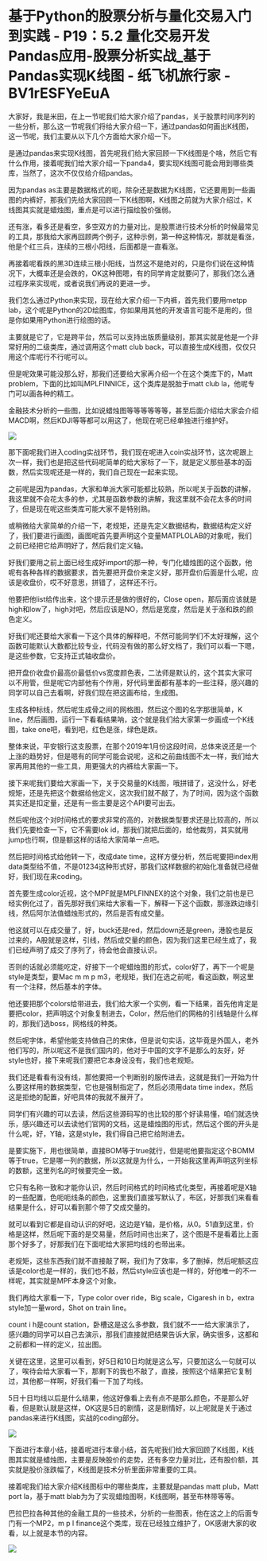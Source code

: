 # 基于Python的股票分析与量化交易入门到实践 - P19：5.2 量化交易开发Pandas应用-股票分析实战_基于Pandas实现K线图 - 纸飞机旅行家 - BV1rESFYeEuA

大家好，我是米田，在上一节呢我们给大家介绍了pandas，关于股票时间序列的一些分析，那么这一节呢我们将给大家介绍一下，通过pandas如何画出K线图，这一节呢，我们主要从以下几个方面给大家介绍一下。

是通过pandas来实现K线图，首先呢我们给大家回顾一下K线图是个啥，然后它有什么作用，接着呢我们给大家介绍一下panda4，要实现K线图可能会用到哪些类库，当然了，这次不仅仅给介绍pandas。

因为pandas as主要是数据格式的呃，除杂还是数据为K线图，它还要用到一些画图的内裤好，那我们先给大家回顾一下K线图啊，K线图之前就为大家介绍过，K线图其实就是蜡烛图，重点是可以进行描绘股价强弱。

还有涨，看多还是看空，多空双方的力量对比，是股票进行技术分析的时候最常见的工具，那我给大家再回顾两个例子，这种示例，第一种这种情况，那就是看涨，他是个红三兵，连续的三根小阳线，后面都是一直看涨。

再接着呢看跌的黑3D连续三根小阳线，当然这不是绝对的，只是你们说在这种情况下，大概率还是会跌的，OK这种图嗯，有的同学肯定就要问了，那我们怎么通过程序来实现呢，或者说我们再说的更进一步。

我们怎么通过Python来实现，现在给大家介绍一下内裤，首先我们要用metpp lab，这个呢是Python的2D绘图库，你如果用其他的开发语言可能不是用的，但是你如果用Python进行绘图的话。

主要就是它了，它是跨平台，然后可以支持出版质量级别，那其实就是他是一个非常好用的二级类库，通过调用这个matt club back，可以直接生成K线图，仅仅只用这个库呢行不行呢可以。

但是呢效果可能没那么好，那我们还要给大家再介绍一个在这个类库下的，Matt problem，下面的比如叫MPLFINNICE，这个类库是脱胎于matt club la，他呢专门可以画各种的精工。

金融技术分析的一些图，比如说蜡烛图等等等等等等，甚至后面介绍给大家会介绍MACD啊，然后KDJI等等都可以用这了，他现在呢已经单独进行维护好。



![](img/8c4010fcae6b7b2f8e4f6144aabc3a31_1.png)

那下面呢我们进入coding实战环节，我们现在呢进入coin实战环节，这次呢跟上次一样，我们也是把这些代码呢简单的给大家标了一下，就是定义那些基本的函数，然后实现呢还是一样的，我们自己现在一起来实现。

之前呢是因为pandas，大家和单派大家可能都比较熟，所以呢关于函数的讲解，我这里就不会花太多的参，尤其是函数参数的讲解，我这里就不会花太多的时间了，但是现在呢这些类库可能大家不是特别熟。

或稍微给大家简单的介绍一下，老规矩，还是先定义数据结构，数据结构定义好了，我们要进行画图，画图呢首先要声明这个变量MATPLOLAB的对象呢，我们之前已经把它给声明好了，然后我们定义轴。

好我们要用之前上面已经生成好import的那一种，专门化蜡烛图的这个函数，他呢有各种各样的数据要求，首先要把开盘价来定义好，那开盘价后面是什么呢，应该是收盘价，哎不好意思，拼错了，这样还不行。

他要把他list给传出来，这个提示还是做的很好的，Close open，那后面应该就是high和low了，high对吧，然后应该是NO，然后是宽度，然后是关于涨和跌的颜色定义。

好我们呢还要给大家看一下这个具体的解释吧，不然可能同学们不太好理解，这个函数可能默认大数都比较专业，代码没有做的那么好文档了，我们可以看一下嗯，是这些参数，它支持正式轴收盘价。

把开盘价收盘价最高价最低价vs宽度颜色表，二法师是默认的，这个其实大家可以不用管，但是呢它内部他有个作用，好代码里面都有基本的一些注释，感兴趣的同学可以自己去看啊，好我们现在把这画布给，生成图。

生成各种标线，然后呢生成骨之间的网格图，然后这个图的名字那很简单，K line，然后画图，运行一下看看结果呐，这个就是我们给大家第一步画成一个K线图，take one吧，看到吧，红色是涨，绿色是跌。

整体来说，平安银行这支股票，在那个2019年1月份这段时间，总体来说还是一个上涨的趋势好，但是嗯有的同学可能会说呢，这和之前曲线图不太一样，我们给大家再用其他的一些工具，用更强大的内裤给大家画一下。

接下来呢我们要给大家画一下，关于交易量的K线图，哦拼错了，这没什么，好老规矩，还是先把这个数据给他定义，这次我们就不敲了，为了时间，因为这个函数其实还是扣定量，还是有一些主要是这个API要可出去。

然后呢他这个对时间格式的要求非常的高的，对数据类型要求还是比较高的，所以我们先要检查一下，它不需要lok id，那我们就把后面的，给他裁剪，其实就用jump也行啊，但是额这样的话给大家简单一点吧。

然后把时间格式给他转一下，改成date time，这样方便分析，然后呢要把index用data类型给不值，不是01234这种形式好，那我们这样数据的初始化准备就已经做好，我们现在来coding。

首先要生成color近视，这个MPF就是MPLFINNEX的这个对象，我们之前也是已经实例化过了，首先那好我们来给大家看一下，解释一下这个函数，那涨跌边缘引线，然后阿尔法值蜡烛形式的，然后是否有成交量。

他这就可以在成交量了，好，buck还是red，然后down还是green，港股也是反过来的，A股就是这样，引线，然后成交量的颜色，因为我们这里已经生成了，我们已经声明了成交了序列了，待会他会直接认识。

否则的话就必须能吃定，好接下一个呢蜡烛图的形式，color好了，再下一个呢是style是类型，要Mac m m p m3，老规矩，我们在选之前呢，看这函数，啊这里有一个注释，然后基本的字体。

他还要把那个colors给带进去，我们给大家一个实例，看一下结果，首先他肯定是要把color，把声明这个对象复制进去，Color，然后他们的网格的引线轴是什么样的，那我们选boss，网格线的种类。

然后呢字体，希望他能支持做自己的宋体，但是说句实话，这毕竟是外国人，老外他们写的，所以呢这不是我们国内的，他对于中国的文字不是那么的友好，好style也好，接下来呢我们要把它本身设没有，我们也老规矩。

我们还是看看有没有线，那他要把一个判断别的服传进去，这就是我们一开始为什么要这样用的数据类型，它也是强制指定了，然后必须用data time index，然后这是拒绝的配置，好吧具体的我就不展开了。

同学们有兴趣的可以去读，然后这些源码写的也比较的那个好读易懂，咱们就选快乐，感兴趣还可以去读他们官网的文档，这是蜡烛图的形式，然后这个图的开头是什么呢，好，Y轴，这是style，我们得自己把它给附进去。

是要实施下，用也很简单，直接BOM等于true就行，但是呢他要指定这个BOMM等于true，它是哪一列的数据，所以这就是为什么，一开始我这里再声明这列坐标的数额，这里列名的时候要完全一致。

它只有名称一致和才能你认识，然后时间格式的时间格式化类型，再接着呢是X轴的一些配置，色呃呃线条的颜色，这里我们直接写默认了，布区，好那我们来看看结果是什么，好可以看到那个带了交成交量的。

就可以看到它都是自动认识的好吧，这边是Y轴，是价格，从0。51直到这里，价格是这样，然后呢下面的是交易量，然后时间也出来了，这个图是不是看着比上面那个好多了，好那我们在下面呢给大家把均线的也带出来。

老规矩，这些东西我们就不直接敲了啊，我们为了效率，多了删掉，然后呢额这应该是color也是一样的，我们也不敲，然后style应该也是一样的，好他唯一的不一样呢，其实就是MPF本身这个对象。

我们再给大家看一下，Type color over ride，Big scale，Cigaresh in b，extra style加一量word，Shot on train line。

count i h是count station，卧槽这是这么多参数，我们就不一一给大家演示了，感兴趣的同学可以自己去演示，那我们直接就把结果告诉大家，确实很多，这都和之前都和一样的定义，拉出图。

关键在这里，这里可以看到，好5日和10日均就是这么写，只要加这么一句就可以了，唉待会给大家看一下，那剩下的我也不敲了，直接，按照这个结果把它复制过，其他都一样啊，好我们看一下加了均线。

5日十日均线以后是什么结果，他这好像看上去有点不是那么颜色，不是那么好看，但是默认就是这样，OK这是5日的剧情，这是剧情好，以上呢就是关于通过pandas来进行K线图，实战的coding部分。



![](img/8c4010fcae6b7b2f8e4f6144aabc3a31_3.png)

下面进行本章小结，接着呢进行本章小结，首先呢我们给大家回顾了K线图，K线图其实就是蜡烛图，主要是反映股价的走势，还有多空力量对比，还有股价额，其实就是股价涨跌幅了，K线图是技术分析里面非常重要的工具。

接着呢我们给大家介绍K线图标中的哪些类库，主要就是pandas matt plub，Matt port la，基于matt blab为为了实现蜡烛图啊，K线图啊，甚至布林带等等。

巴拉巴拉各种其他的金融工具的一些技术，分析的一些图表，他在这之上的后面专门有一个MP2，m p l finance这个类库，现在已经独立维护了，OK感谢大家的收看，以上就是本节的内容。



![](img/8c4010fcae6b7b2f8e4f6144aabc3a31_5.png)